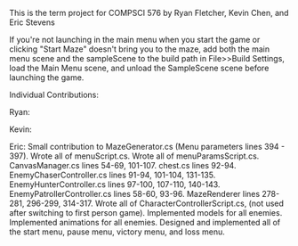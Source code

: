 This is the term project for COMPSCI 576 by Ryan Fletcher, Kevin Chen, and Eric Stevens

If you're not launching in the main menu when you start the game or clicking "Start Maze" doesn't bring you to the maze, add both the main menu scene and the sampleScene to the build path in File>>Build Settings, load the Main Menu scene, and unload the SampleScene scene before launching the game.

Individual Contributions:

Ryan:

Kevin:

Eric: 
    Small contribution to MazeGenerator.cs (Menu parameters lines 394 - 397).
    Wrote all of menuScript.cs.
    Wrote all of menuParamsScript.cs.
    CanvasManager.cs lines 54-69, 101-107.
    chest.cs lines 92-94.
    EnemyChaserController.cs lines 91-94, 101-104, 131-135.
    EnemyHunterController.cs lines 97-100, 107-110, 140-143. 
    EnemyPatrollerController.cs lines 58-60, 93-96. 
    MazeRenderer lines 278-281, 296-299, 314-317.
    Wrote all of CharacterControllerScript.cs, (not used after switching to first person game).
    Implemented models for all enemies.
    Implemented animations for all enemies.
    Designed and implemented all of the start menu, pause menu, victory menu, and loss menu.